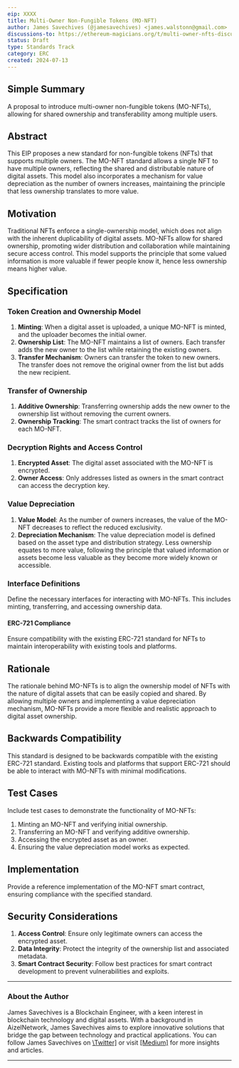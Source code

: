 ```yaml
---
eip: XXXX
title: Multi-Owner Non-Fungible Tokens (MO-NFT)
author: James Savechives (@jamesavechives) <james.walstonn@gmail.com>
discussions-to: https://ethereum-magicians.org/t/multi-owner-nfts-discussion-thread
status: Draft
type: Standards Track
category: ERC
created: 2024-07-13
---
```


## Simple Summary
A proposal to introduce multi-owner non-fungible tokens (MO-NFTs), allowing for shared ownership and transferability among multiple users.

## Abstract
This EIP proposes a new standard for non-fungible tokens (NFTs) that supports multiple owners. The MO-NFT standard allows a single NFT to have multiple owners, reflecting the shared and distributable nature of digital assets. This model also incorporates a mechanism for value depreciation as the number of owners increases, maintaining the principle that less ownership translates to more value.

## Motivation
Traditional NFTs enforce a single-ownership model, which does not align with the inherent duplicability of digital assets. MO-NFTs allow for shared ownership, promoting wider distribution and collaboration while maintaining secure access control. This model supports the principle that some valued information is more valuable if fewer people know it, hence less ownership means higher value.

## Specification

### Token Creation and Ownership Model
1. **Minting**: When a digital asset is uploaded, a unique MO-NFT is minted, and the uploader becomes the initial owner.
2. **Ownership List**: The MO-NFT maintains a list of owners. Each transfer adds the new owner to the list while retaining the existing owners.
3. **Transfer Mechanism**: Owners can transfer the token to new owners. The transfer does not remove the original owner from the list but adds the new recipient.

### Transfer of Ownership
1. **Additive Ownership**: Transferring ownership adds the new owner to the ownership list without removing the current owners.
2. **Ownership Tracking**: The smart contract tracks the list of owners for each MO-NFT.

### Decryption Rights and Access Control
1. **Encrypted Asset**: The digital asset associated with the MO-NFT is encrypted.
2. **Owner Access**: Only addresses listed as owners in the smart contract can access the decryption key.

### Value Depreciation
1. **Value Model**: As the number of owners increases, the value of the MO-NFT decreases to reflect the reduced exclusivity.
2. **Depreciation Mechanism**: The value depreciation model is defined based on the asset type and distribution strategy. Less ownership equates to more value, following the principle that valued information or assets become less valuable as they become more widely known or accessible.

### Interface Definitions
Define the necessary interfaces for interacting with MO-NFTs. This includes minting, transferring, and accessing ownership data.

#### ERC-721 Compliance
Ensure compatibility with the existing ERC-721 standard for NFTs to maintain interoperability with existing tools and platforms.

## Rationale
The rationale behind MO-NFTs is to align the ownership model of NFTs with the nature of digital assets that can be easily copied and shared. By allowing multiple owners and implementing a value depreciation mechanism, MO-NFTs provide a more flexible and realistic approach to digital asset ownership.

## Backwards Compatibility
This standard is designed to be backwards compatible with the existing ERC-721 standard. Existing tools and platforms that support ERC-721 should be able to interact with MO-NFTs with minimal modifications.

## Test Cases
Include test cases to demonstrate the functionality of MO-NFTs:
1. Minting an MO-NFT and verifying initial ownership.
2. Transferring an MO-NFT and verifying additive ownership.
3. Accessing the encrypted asset as an owner.
4. Ensuring the value depreciation model works as expected.

## Implementation
Provide a reference implementation of the MO-NFT smart contract, ensuring compliance with the specified standard.

## Security Considerations
1. **Access Control**: Ensure only legitimate owners can access the encrypted asset.
2. **Data Integrity**: Protect the integrity of the ownership list and associated metadata.
3. **Smart Contract Security**: Follow best practices for smart contract development to prevent vulnerabilities and exploits.

---

### About the Author
James Savechives is a Blockchain Engineer, with a keen interest in blockchain technology and digital assets. With a background in AizelNetwork, James Savechives aims to explore innovative solutions that bridge the gap between technology and practical applications. You can follow James Savechives on [\Twitter\]](https://x.com/CopyNature) or visit [\[Medium\]](https://medium.com/@james.walstonn) for more insights and articles.

---
